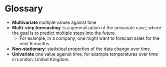 # Glossary

- **Multivariate** multiple values against time
- **Multi-step forecasting**: is a generalization of the univariate case, where the goal is to predict multiple steps into the future.
  - For example, in a company, one might want to forecast sales for the next 6 months.
- **Non-stationary**: statistical properties of the data change over time.
- **Univariate** one value against time, for example temperatures over time in London, United Kingdom.
